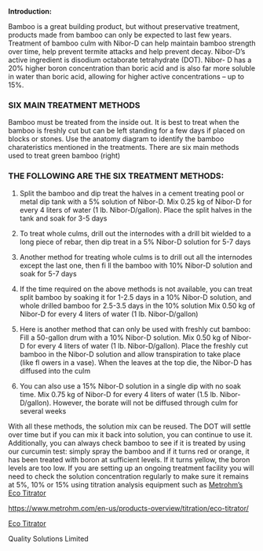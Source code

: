 

**Introduction:** 

Bamboo is a great building product, but without preservative treatment, products made from bamboo can only be expected to last few years. Treatment of bamboo culm with Nibor-D can help maintain bamboo strength over time, help prevent 
termite attacks and help prevent decay. Nibor-D’s active ingredient is disodium octaborate tetrahydrate (DOT). Nibor- D has a 20% higher boron concentration than boric acid and is also far more soluble in water than boric acid, allowing for higher active concentrations – up to 15%.



### SIX MAIN TREATMENT METHODS

Bamboo must be treated from the inside out. It is best to treat when the bamboo is freshly cut but can be left standing 
for a few days if placed on blocks or stones. Use the anatomy diagram to identify the bamboo charateristics mentioned 
in the treatments. There are six main methods used to treat green bamboo (right)


### THE FOLLOWING ARE THE SIX TREATMENT METHODS:

1. Split the bamboo and dip treat the halves in a cement treating pool or metal dip tank 
with a 5% solution of Nibor-D. Mix 0.25 kg of Nibor-D for every 4 liters of water (1 lb. 
Nibor-D/gallon). Place the split halves in the tank and soak for 3-5 days

2. To treat whole culms, drill out the internodes with a drill bit wielded to a long piece of 
rebar, then dip treat in a 5% Nibor-D solution for 5-7 days

3. Another method for treating whole culms is to drill out all the internodes except the last 
one, then fi ll the bamboo with 10% Nibor-D solution and soak for 5-7 days

4. If the time required on the above methods is not available, you can treat split bamboo 
by soaking it for 1-2.5 days in a 10% Nibor-D solution, and whole drilled bamboo for 
2.5-3.5 days in the 10% solution Mix 0.50 kg of Nibor-D for every 4 liters of water (1 lb. 
Nibor-D/gallon)

5. Here is another method that can only be used with freshly cut bamboo: Fill a 50-gallon 
drum with a 10% Nibor-D solution. Mix 0.50 kg of Nibor-D for every 4 liters of water 
(1 lb. Nibor-D/gallon). Place the freshly cut bamboo in the Nibor-D solution and allow 
transpiration to take place (like fl owers in a vase). When the leaves at the top die, the 
Nibor-D has diffused into the culm

6. You can also use a 15% Nibor-D solution in a single dip with no soak time. Mix 0.75 kg of 
Nibor-D for every 4 liters of water (1.5 lb. Nibor-D/gallon). However, the borate will not 
be diffused through culm for several weeks


With all these methods, the solution mix can be reused. The DOT will settle over time but if you can mix it back into 
solution, you can continue to use it. Additionally, you can always check bamboo to see if it is treated by using our 
curcumin test: simply spray the bamboo and if it turns red or orange, it has been treated with boron at sufficient levels. 
If it turns yellow, the boron levels are too low. If you are setting up an ongoing treatment facility you will need to check 
the solution concentration regularly to make sure it remains at 5%, 10% or 15% using titration analysis equipment such 
as [Metrohm’s Eco Titrator](https://www.metrohm.com/en-us/products-overview/titration/eco-titrator/)


<https://www.metrohm.com/en-us/products-overview/titration/eco-titrator/>

[Eco Titrator](https://www.metrohm.com/en_us/products/titration/eco-titrator.html)

Quality Solutions Limited
